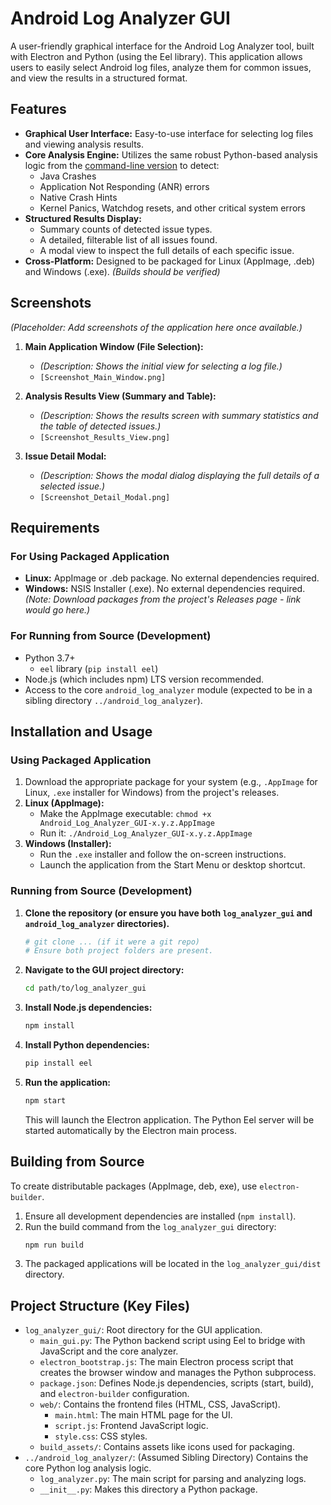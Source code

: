 # Android Log Analyzer GUI

A user-friendly graphical interface for the Android Log Analyzer tool, built with Electron and Python (using the Eel library). This application allows users to easily select Android log files, analyze them for common issues, and view the results in a structured format.

## Features

*   **Graphical User Interface:** Easy-to-use interface for selecting log files and viewing analysis results.
*   **Core Analysis Engine:** Utilizes the same robust Python-based analysis logic from the [command-line version](../android_log_analyzer/README.md) to detect:
    *   Java Crashes
    *   Application Not Responding (ANR) errors
    *   Native Crash Hints
    *   Kernel Panics, Watchdog resets, and other critical system errors
*   **Structured Results Display:**
    *   Summary counts of detected issue types.
    *   A detailed, filterable list of all issues found.
    *   A modal view to inspect the full details of each specific issue.
*   **Cross-Platform:** Designed to be packaged for Linux (AppImage, .deb) and Windows (.exe). *(Builds should be verified)*

## Screenshots

*(Placeholder: Add screenshots of the application here once available.)*

1.  **Main Application Window (File Selection):**
    *   *(Description: Shows the initial view for selecting a log file.)*
    *   `[Screenshot_Main_Window.png]`

2.  **Analysis Results View (Summary and Table):**
    *   *(Description: Shows the results screen with summary statistics and the table of detected issues.)*
    *   `[Screenshot_Results_View.png]`

3.  **Issue Detail Modal:**
    *   *(Description: Shows the modal dialog displaying the full details of a selected issue.)*
    *   `[Screenshot_Detail_Modal.png]`

## Requirements

### For Using Packaged Application
*   **Linux:** AppImage or .deb package. No external dependencies required.
*   **Windows:** NSIS Installer (.exe). No external dependencies required.
    *(Note: Download packages from the project's Releases page - link would go here.)*

### For Running from Source (Development)
*   Python 3.7+
    *   `eel` library (`pip install eel`)
*   Node.js (which includes npm) LTS version recommended.
*   Access to the core `android_log_analyzer` module (expected to be in a sibling directory `../android_log_analyzer`).

## Installation and Usage

### Using Packaged Application
1.  Download the appropriate package for your system (e.g., `.AppImage` for Linux, `.exe` installer for Windows) from the project's releases.
2.  **Linux (AppImage):**
    *   Make the AppImage executable: `chmod +x Android_Log_Analyzer_GUI-x.y.z.AppImage`
    *   Run it: `./Android_Log_Analyzer_GUI-x.y.z.AppImage`
3.  **Windows (Installer):**
    *   Run the `.exe` installer and follow the on-screen instructions.
    *   Launch the application from the Start Menu or desktop shortcut.

### Running from Source (Development)
1.  **Clone the repository (or ensure you have both `log_analyzer_gui` and `android_log_analyzer` directories).**
    ```bash
    # git clone ... (if it were a git repo)
    # Ensure both project folders are present.
    ```
2.  **Navigate to the GUI project directory:**
    ```bash
    cd path/to/log_analyzer_gui
    ```
3.  **Install Node.js dependencies:**
    ```bash
    npm install
    ```
4.  **Install Python dependencies:**
    ```bash
    pip install eel
    ```
5.  **Run the application:**
    ```bash
    npm start
    ```
    This will launch the Electron application. The Python Eel server will be started automatically by the Electron main process.

## Building from Source

To create distributable packages (AppImage, deb, exe), use `electron-builder`.

1.  Ensure all development dependencies are installed (`npm install`).
2.  Run the build command from the `log_analyzer_gui` directory:
    ```bash
    npm run build
    ```
3.  The packaged applications will be located in the `log_analyzer_gui/dist` directory.

## Project Structure (Key Files)

*   `log_analyzer_gui/`: Root directory for the GUI application.
    *   `main_gui.py`: The Python backend script using Eel to bridge with JavaScript and the core analyzer.
    *   `electron_bootstrap.js`: The main Electron process script that creates the browser window and manages the Python subprocess.
    *   `package.json`: Defines Node.js dependencies, scripts (start, build), and `electron-builder` configuration.
    *   `web/`: Contains the frontend files (HTML, CSS, JavaScript).
        *   `main.html`: The main HTML page for the UI.
        *   `script.js`: Frontend JavaScript logic.
        *   `style.css`: CSS styles.
    *   `build_assets/`: Contains assets like icons used for packaging.
*   `../android_log_analyzer/`: (Assumed Sibling Directory) Contains the core Python log analysis logic.
    *   `log_analyzer.py`: The main script for parsing and analyzing logs.
    *   `__init__.py`: Makes this directory a Python package.

```
